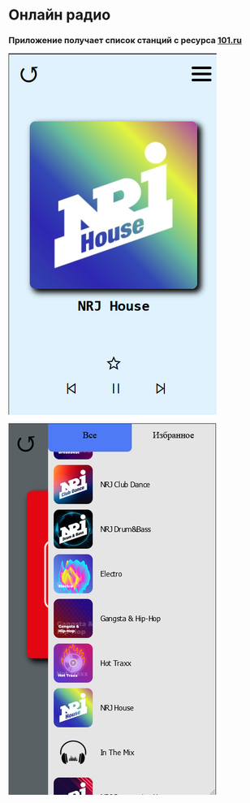 # Онлайн радио

### Приложение получает список станций с ресурса [101.ru](https://101.ru)  

![](img/screenshot.png)

![](img/screenshot_menu.png)